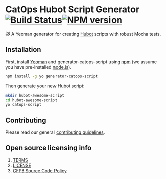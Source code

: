 # CatOps Hubot Script Generator [![Build Status][travis-image]][travis-url][![NPM version][npm-image]][npm-url]

:cat: A Yeoman generator for creating [Hubot](https://hubot.github.com/) scripts with robust Mocha tests.

## Installation

First, install [Yeoman](http://yeoman.io) and generator-catops-script using [npm](https://www.npmjs.com/) (we assume you have pre-installed [node.js](https://nodejs.org/)).

```bash
npm install -g yo generator-catops-script
```

Then generate your new Hubot script:

```bash
mkdir hubot-awesome-script
cd hubot-awesome-script
yo catops-script
```

## Contributing

Please read our general [contributing guidelines](CONTRIBUTING.md).

## Open source licensing info

1. [TERMS](TERMS.md)
2. [LICENSE](LICENSE)
3. [CFPB Source Code Policy](https://github.com/cfpb/source-code-policy/)

[npm-image]: https://www.npmjs.com/package/catops-teams
[npm-url]: https://img.shields.io/npm/v//generator-catops-script.svg?maxAge=2592000&style=flat-square
[travis-image]: https://img.shields.io/travis/catops/generator-catops-script.svg?maxAge=2592000&style=flat-square
[travis-url]: https://travis-ci.org/catops/generator-catops-script.svg?branch=master
